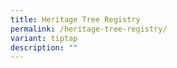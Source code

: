 ```yaml
---
title: Heritage Tree Registry
permalink: /heritage-tree-registry/
variant: tiptap
description: ""
---
```

<p></p>